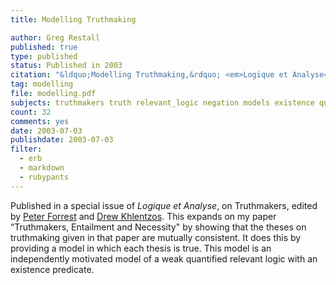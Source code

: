 ```yaml
---
title: Modelling Truthmaking

author: Greg Restall
published: true
type: published
status: Published in 2003
citation: "&ldquo;Modelling Truthmaking,&rdquo; <em>Logique et Analyse</em>, 169&ndash;170 (2000), 211&ndash;230 (published in 2003)."
tag: modelling
file: modelling.pdf
subjects: truthmakers truth relevant_logic negation models existence quantifiers
count: 32
comments: yes
date: 2003-07-03
publishdate: 2003-07-03
filter:
  - erb
  - markdown
  - rubypants
---
```

Published in a special issue of <em>Logique et Analyse</em>,  on Truthmakers, edited by <a href="http://www.une.edu.au/~arts/Philosop/pforrest.htm">Peter Forrest</a> and <a href="http://www.une.edu.au/~arts/Philosop/dkhlentzos.htm">Drew Khlentzos</a>.  This expands on my paper &ldquo;Truthmakers, Entailment and Necessity" by showing that the theses on truthmaking given in that paper are mutually consistent. It does this by providing a model in which each thesis is true. This model is an independently motivated model of a weak quantified relevant logic with an existence predicate.